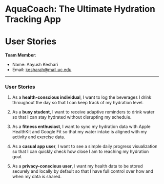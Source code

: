 # AquaCoach: The Ultimate Hydration Tracking App
# User Stories


**Team Member:**  
- Name: Aayush Keshari  
- Email: kesharah@mail.uc.edu  

---

### User Stories

1. As a **health-conscious individual**, I want to log the beverages I drink throughout the day so that I can keep track of my hydration level.  

2. As a **busy student**, I want to receive adaptive reminders to drink water so that I can stay hydrated without disrupting my schedule.  

3. As a **fitness enthusiast**, I want to sync my hydration data with Apple HealthKit and Google Fit so that my water intake is aligned with my activity and exercise data.  

4. As a **casual app user**, I want to see a simple daily progress visualization so that I can quickly check how close I am to reaching my hydration goal.  

5. As a **privacy-conscious user**, I want my health data to be stored securely and locally by default so that I have full control over how and when my data is shared.  
